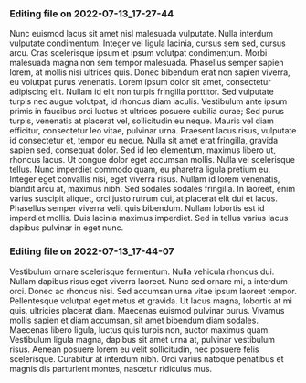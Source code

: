 

### Editing file on 2022-07-13_17-27-44

Nunc euismod lacus sit amet nisl malesuada vulputate. Nulla interdum vulputate condimentum. Integer vel ligula lacinia, cursus sem sed, cursus arcu. Cras scelerisque ipsum et ipsum volutpat condimentum. Morbi malesuada magna non sem tempor malesuada. Phasellus semper sapien lorem, at mollis nisi ultrices quis. Donec bibendum erat non sapien viverra, eu volutpat purus venenatis. Lorem ipsum dolor sit amet, consectetur adipiscing elit. Nullam id elit non turpis fringilla porttitor. Sed vulputate turpis nec augue volutpat, id rhoncus diam iaculis. Vestibulum ante ipsum primis in faucibus orci luctus et ultrices posuere cubilia curae; Sed purus turpis, venenatis at placerat vel, sollicitudin eu neque. Mauris vel diam efficitur, consectetur leo vitae, pulvinar urna. Praesent lacus risus, vulputate id consectetur et, tempor eu neque. Nulla sit amet erat fringilla, gravida sapien sed, consequat dolor. Sed id leo elementum, maximus libero ut, rhoncus lacus.
Ut congue dolor eget accumsan mollis. Nulla vel scelerisque tellus. Nunc imperdiet commodo quam, eu pharetra ligula pretium eu. Integer eget convallis nisi, eget viverra risus. Nullam id lorem venenatis, blandit arcu at, maximus nibh. Sed sodales sodales fringilla. In laoreet, enim varius suscipit aliquet, orci justo rutrum dui, at placerat elit dui et lacus. Phasellus semper viverra velit quis bibendum. Nullam lobortis est id imperdiet mollis. Duis lacinia maximus imperdiet. Sed in tellus varius lacus dapibus pulvinar in eget nunc.




### Editing file on 2022-07-13_17-44-07

Vestibulum ornare scelerisque fermentum. Nulla vehicula rhoncus dui. Nullam dapibus risus eget viverra laoreet. Nunc sed ornare mi, a interdum orci. Donec ac rhoncus nisi. Sed accumsan urna vitae ipsum laoreet tempor. Pellentesque volutpat eget metus et gravida. Ut lacus magna, lobortis at mi quis, ultricies placerat diam. Maecenas euismod pulvinar purus. Vivamus mollis sapien et diam accumsan, sit amet bibendum diam sodales. Maecenas libero ligula, luctus quis turpis non, auctor maximus quam. Vestibulum ligula magna, dapibus sit amet urna at, pulvinar vestibulum risus. Aenean posuere lorem eu velit sollicitudin, nec posuere felis scelerisque. Curabitur at interdum nibh. Orci varius natoque penatibus et magnis dis parturient montes, nascetur ridiculus mus.


